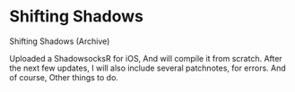 # Shifting Shadows

Shifting  Shadows (Archive)


Uploaded a ShadowsocksR for iOS, And will compile it from scratch.
After the next few updates, I will also include several patchnotes, for errors.
And of course, Other things to do.
